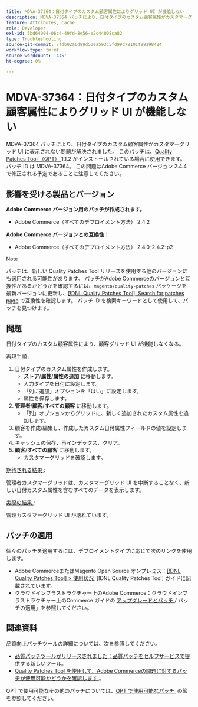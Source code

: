 ```yaml
---
title: MDVA-37364：日付タイプのカスタム顧客属性によりグリッド UI が機能しない
description: MDVA-37364 パッチにより、日付タイプのカスタム顧客属性がカスタマーグリッド UI に表示されない問題が解決されました。 このパッチは、[Quality Patches Tool （QPT） ] （https://experienceleague.adobe.com/ja/docs/commerce-operations/tools/quality-patches-tool/quality-patches-tool-to-self-serve-quality-patches） 1.1.2 がインストールされている場合に利用できます。 パッチ ID は MDVA-37364。 この問題はAdobe Commerce バージョン 2.4.4 で修正される予定であることに注意してください。
feature: Attributes, Cache
role: Developer
exl-id: 5bd64004-06c4-49fd-8e56-e2c44008ca82
type: Troubleshooting
source-git-commit: 7fdb02a6d89d50ea593c5fd99d78101f89198424
workflow-type: tm+mt
source-wordcount: '445'
ht-degree: 0%

---
```


# MDVA-37364：日付タイプのカスタム顧客属性によりグリッド UI が機能しない

MDVA-37364 パッチにより、日付タイプのカスタム顧客属性がカスタマーグリッド UI に表示されない問題が解決されました。 このパッチは、[Quality Patches Tool （QPT） &#x200B;](https://experienceleague.adobe.com/ja/docs/commerce-operations/tools/quality-patches-tool/quality-patches-tool-to-self-serve-quality-patches)1.1.2 がインストールされている場合に使用できます。 パッチ ID は MDVA-37364。 この問題はAdobe Commerce バージョン 2.4.4 で修正される予定であることに注意してください。

## 影響を受ける製品とバージョン

**Adobe Commerce バージョン用のパッチが作成されます。**

* Adobe Commerce（すべてのデプロイメント方法） 2.4.2

**Adobe Commerce バージョンとの互換性：**

* Adobe Commerce（すべてのデプロイメント方法） 2.4.0-2.4.2-p2

>[!NOTE]
>
>パッチは、新しい Quality Patches Tool リリースを使用する他のバージョンにも適用される可能性があります。 パッチがAdobe Commerceのバージョンと互換性があるかどうかを確認するには、`magento/quality-patches` パッケージを最新バージョンに更新し、[[!DNL Quality Patches Tool]: Search for patches page](https://experienceleague.adobe.com/ja/docs/commerce-operations/tools/quality-patches-tool/quality-patches-tool-to-self-serve-quality-patches) で互換性を確認します。 パッチ ID を検索キーワードとして使用して、パッチを見つけます。

## 問題

日付タイプのカスタム顧客属性により、顧客グリッド UI が機能しなくなる。

<u> 再現手順 </u>:

1. 日付タイプのカスタム属性を作成します。
   * **ストア**/**属性**/**属性の追加** に移動します。
   * 入力タイプを日付に設定します。
   * 「列に追加」オプションを「はい」に設定します。
   * 属性を保存します。
1. **管理者**/**顧客**/**すべての顧客** に移動します。
   * 「列」オプションからグリッドに、新しく追加されたカスタム属性を追加します。
1. 顧客を作成/編集し、作成したカスタム日付属性フィールドの値を設定します。
1. キャッシュの保存、再インデックス、クリア。
1. **顧客**/**すべての顧客** に移動します。
   * カスタマーグリッドを確認します。

<u> 期待される結果 </u>:

管理者カスタマーグリッドは、カスタマーグリッド UI を中断することなく、新しい日付カスタム属性を含むすべてのデータを表示します。

<u> 実際の結果 </u>:

管理カスタマーグリッド UI が壊れています。

## パッチの適用

個々のパッチを適用するには、デプロイメントタイプに応じて次のリンクを使用します。

* Adobe CommerceまたはMagento Open Source オンプレミス：[[!DNL Quality Patches Tool] > 使用状況 &#x200B;](/help/tools/quality-patches-tool/usage.md) [!DNL Quality Patches Tool] ガイドに記載されています。
* クラウドインフラストラクチャー上のAdobe Commerce：クラウドインフラストラクチャー上のCommerce ガイドの [&#x200B; アップグレードとパッチ &#x200B;](https://experienceleague.adobe.com/docs/commerce-cloud-service/user-guide/develop/upgrade/apply-patches.html?lang=ja)/ パッチの適用」を参照してください。

## 関連資料

品質向上パッチツールの詳細については、次を参照してください。

* [&#x200B; 品質パッチツールがリリースされました：品質パッチをセルフサービスで提供する新しいツール &#x200B;](https://experienceleague.adobe.com/ja/docs/commerce-operations/tools/quality-patches-tool/quality-patches-tool-to-self-serve-quality-patches)。
* [Quality Patches Tool を使用して、Adobe Commerceの問題に対するパッチが使用可能かどうかを確認します &#x200B;](/help/tools/quality-patches-tool/patches-available-in-qpt/check-patch-for-magento-issue-with-magento-quality-patches.md)。

QPT で使用可能なその他のパッチについては、[QPT で使用可能なパッチ &#x200B;](https://support.magento.com/hc/en-us/sections/360010506631-Patches-available-in-MQP-tool-) の節を参照してください。
